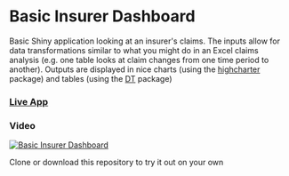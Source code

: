 # Basic Insurer Dashboard

Basic Shiny application looking at an insurer's claims.  The inputs allow for data transformations similar to what you might do in an Excel claims analysis (e.g. one table looks at claim changes from one time period to another).  Outputs are displayed in nice charts (using the [highcharter](http://jkunst.com/highcharter/DT) package) and tables (using the [DT](package) package)

### [Live App](https://tychobra.shinyapps.io/claims-dashboard/)

### Video

[![Basic Insurer Dashboard](https://res.cloudinary.com/dxqnb8xjb/image/upload/v1497444079/claims-dashboard_ynnol1.png)](https://youtu.be/YneLLtGcCus)

Clone or download this repository to try it out on your own
